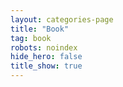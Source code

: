 ```yaml
---
layout: categories-page
title: "Book"
tag: book
robots: noindex
hide_hero: false
title_show: true
---
```

